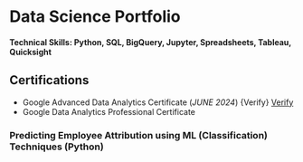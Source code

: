 # Data Science Portfolio

#### Technical Skills: Python, SQL, BigQuery, Jupyter, Spreadsheets, Tableau, Quicksight

## Certifications
- Google Advanced Data Analytics Certificate (_JUNE 2024_) {Verify} [Verify](https://www.credly.com/go/ap4cC9Cc)
- Google Data Analytics Professional Certificate





### Predicting Employee Attribution using ML (Classification) Techniques (Python)

